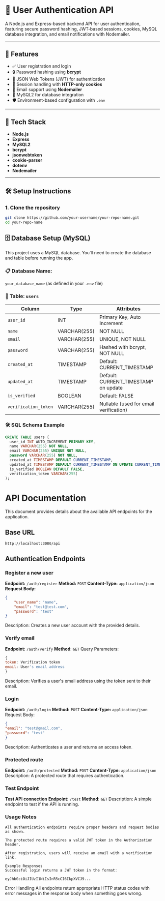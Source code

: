 # 🔐 User Authentication API

A Node.js and Express-based backend API for user authentication, featuring secure password hashing, JWT-based sessions, cookies, MySQL database integration, and email notifications with Nodemailer.

---

## 🚀 Features

- ✅ User registration and login
- 🔒 Password hashing using **bcrypt**
- 🔐 JSON Web Tokens (JWT) for authentication
- 🍪 Session handling with **HTTP-only cookies**
- 📧 Email support using **Nodemailer**
- 🧮 MySQL2 for database integration
- 🛡️ Environment-based configuration with `.env`

---

## 📁 Tech Stack

- **Node.js**
- **Express**
- **MySQL2**
- **bcrypt**
- **jsonwebtoken**
- **cookie-parser**
- **dotenv**
- **Nodemailer**

---

## 🛠️ Setup Instructions

### 1. Clone the repository

```bash
git clone https://github.com/your-username/your-repo-name.git
cd your-repo-name
```

## 🗄️ Database Setup (MySQL)

This project uses a MySQL database. You’ll need to create the database and table before running the app.

### 📋 Database Name:

`your_database_name` (as defined in your `.env` file)

### 📂 Table: `users`

| Column               | Type         | Attributes                             |
| -------------------- | ------------ | -------------------------------------- |
| `user_id`            | INT          | Primary Key, Auto Increment            |
| `name`               | VARCHAR(255) | NOT NULL                               |
| `email`              | VARCHAR(255) | UNIQUE, NOT NULL                       |
| `password`           | VARCHAR(255) | Hashed with bcrypt, NOT NULL           |
| `created_at`         | TIMESTAMP    | Default: CURRENT_TIMESTAMP             |
| `updated_at`         | TIMESTAMP    | Default: CURRENT_TIMESTAMP on update   |
| `is_verified`        | BOOLEAN      | Default: FALSE                         |
| `verification_token` | VARCHAR(255) | Nullable (used for email verification) |

### 🛠️ SQL Schema Example

````sql
CREATE TABLE users (
  user_id INT AUTO_INCREMENT PRIMARY KEY,
  name VARCHAR(255) NOT NULL,
  email VARCHAR(255) UNIQUE NOT NULL,
  password VARCHAR(255) NOT NULL,
  created_at TIMESTAMP DEFAULT CURRENT_TIMESTAMP,
  updated_at TIMESTAMP DEFAULT CURRENT_TIMESTAMP ON UPDATE CURRENT_TIMESTAMP,
  is_verified BOOLEAN DEFAULT FALSE,
  verification_token VARCHAR(255)
);
````
# API Documentation

This document provides details about the available API endpoints for the application.

## Base URL
`http://localhost:3000/api`

## Authentication Endpoints

### Register a new user
**Endpoint:** `/auth/register`
**Method:** `POST`
**Content-Type:** `application/json`
**Request Body:**
```json
{
    "user_name": "name",
    "email": "test@test.com",
    "password": "test"
}

```
Description: Creates a new user account with the provided details.

### Verify email
**Endpoint:** `/auth/verify`
**Method**: `GET`
Query Parameters:
```js
{
token: Verification token
email: User's email address
}
```
Description: Verifies a user's email address using the token sent to their email.

### Login
**Endpoint:** `/auth/login`
**Method:** `POST`
**Content-Type:** `application/json`
Request Body:
```json
{
"email": "test@gmail.com",
"password": "test"
}
```
Description: Authenticates a user and returns an access token.

### Protected route
**Endpoint:** `/auth/protected`
**Method:** `POST`
**Content-Type:** `application/json`
Description: A protected route that requires authentication.

### Test Endpoint
**Test API connection**
**Endpoint:** `/test`
**Method:** `GET`
Description: A simple endpoint to test if the API is running.

### Usage Notes
```text
All authentication endpoints require proper headers and request bodies as shown.

The protected route requires a valid JWT token in the Authorization header.

After registration, users will receive an email with a verification link.

Example Responses
Successful login returns a JWT token in the format:

eyJhbGciOiJIUzI1NiIsInR5cCI6IkpXVCJ9...
```

Error Handling
All endpoints return appropriate HTTP status codes with error messages in the response body when something goes wrong.
